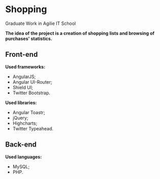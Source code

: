 # Shopping
Graduate Work in Agilie IT School

**The idea of the project is a creation of shopping lists and browsing of purchases' statistics.**

Front-end 
---------
**Used frameworks:**

* AngularJS;
* Angular UI-Router;
* Shield UI;
* Twitter Bootstrap.

**Used libraries:**

* Angular Toastr;
* jQuery;
* Highcharts;
* Twitter Typeahead.

Back-end
--------
**Used languages:**

* MySQL;
* PHP.
    
 
